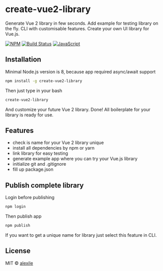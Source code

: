 # create-vue2-library

Generate Vue 2 library in few seconds. Add example for testing library on the fly. CLI with customisable features. Create your own UI library for Vue.js.

[![NPM](https://img.shields.io/npm/v/create-vue2-library.svg)](https://www.npmjs.com/package/create-vue2-library) [![Build Status](https://travis-ci.com/transitive-bullshit/create-vue2-library.svg?branch=master)](https://travis-ci.com/transitive-bullshit/create-vue2-library) [![JavaScript](https://img.shields.io/badge/code_style-standard-brightgreen.svg)](https://standardjs.com)

## Installation

Minimal Node.js version is 8, because app required async/await support

```bash
npm install -g create-vue2-library
```

Then just type in your bash

```bash
create-vue2-library
```
And customize your future Vue 2 library.
Done! All boilerplate for your library is ready for use.

## Features

- check is name for your Vue 2 library unique
- install all dependencies by npm or yarn
- link library for easy testing
- generate example app where you can try your Vue.js library
- initialize git and .gitignore
- fill up package.json

## Publish complete library

Login before publishing
```bash
npm login
```

Then publish app
```bash
npm publish
```
If you want to get a unique name for library just select this feature in CLI.

## License

MIT © [alexile](https://github.com/alexile)
